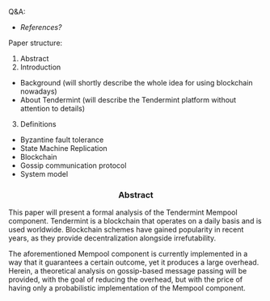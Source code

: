 
Q&A:
- *References?*

Paper structure:
1. Abstract
2. Introduction
* Background (will shortly describe the whole idea for using blockchain nowadays)
* About Tendermint (will describe the Tendermint platform without attention to details)
3. Definitions
* Byzantine fault tolerance
* State Machine Replication
* Blockchain
* Gossip communication protocol
* System model

<div align='center'> 
	<h3>Abstract</h3>
</div>

This paper will present a formal analysis of the Tendermint Mempool component. Tendermint is a blockchain that operates on a daily basis and is used worldwide. Blockchain schemes have gained popularity in recent years, as they provide decentralization alongside irrefutability.  

The aforementioned Mempool component is currently implemented in a way that it guarantees a certain outcome, yet it produces a large overhead. Herein, a theoretical analysis on gossip-based message passing will be provided, with the goal of reducing the overhead, but with the price of having only a probabilistic implementation of the Mempool component.

<!--stackedit_data:
eyJoaXN0b3J5IjpbNTI1MDg5MDA0LC0xMjYzMzA0MDYsMTMxOD
YyNDUxMCwtOTIwMTQwODA5LDEyMzgyMjAyODEsLTEyNzA0MjE0
ODIsOTY5NjE2NDg4LDE4NjY2MDg1MTgsMTc3MjMxOTc5NSw0OD
EzMTk1OTcsNzI1MjUwNDU5LC0xMDM4NzczMjM3LC0xMzk2MzQx
OTQsMTY5OTM0OTQ4Ml19
-->